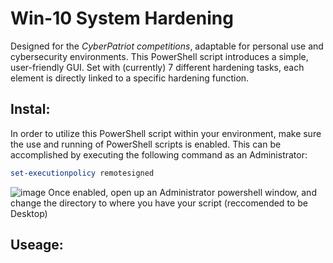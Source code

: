 # Win-10 System Hardening

Designed for the *CyberPatriot competitions*, adaptable for personal use and cybersecurity environments. This PowerShell script introduces a simple, user-friendly GUI. Set with (currently) 7 different hardening tasks, each element is directly linked to a specific hardening function. 

## Instal:
In order to utilize this PowerShell script within your environment, make sure the use and running of PowerShell scripts is enabled. This can be accomplished by executing the following command as an Administrator:
```Powershell
set-executionpolicy remotesigned
```
![image](https://github.com/BadguyBA/Win10Policy/assets/156610666/a11f903d-e422-48d2-9732-2cfd14bfb55d)
Once enabled, open up an Administrator powershell window, and change the directory to where you have your script (reccomended to be Desktop)

## Useage:
